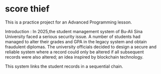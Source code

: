 # score thief
This is a practice project for an Advanced Programming lesson.

Introduction :
In 2025,the student management system of Bu-Ali Sina University faced a serious security issue. 
A number of students had managed to alter their grades and GPA in the legacy system and obtain fraudulent diplomas.
The university officials decided to design a secure and reliable system where a record could only be altered if all subsequent records were also altered; an idea inspired by blockchain technology.

This system links the student records in a sequential chain.
